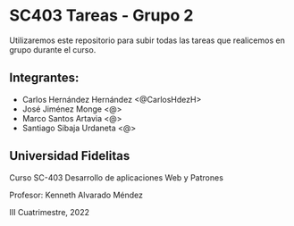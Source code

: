# SC403 Tareas - Grupo 2

Utilizaremos este repositorio para subir todas las tareas que realicemos en grupo durante el curso.

## Integrantes:

- Carlos Hernández Hernández <@CarlosHdezH>
- José Jiménez Monge <@>
- Marco Santos Artavia <@>
- Santiago Sibaja Urdaneta <@>


## Universidad Fidelitas
Curso SC-403 Desarrollo de aplicaciones Web y Patrones

Profesor: Kenneth Alvarado Méndez


III Cuatrimestre, 2022
